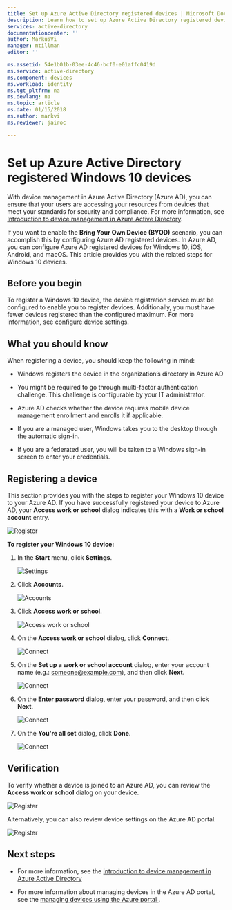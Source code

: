 ```yaml
---
title: Set up Azure Active Directory registered devices | Microsoft Docs
description: Learn how to set up Azure Active Directory registered devices.
services: active-directory
documentationcenter: ''
author: MarkusVi
manager: mtillman
editor: ''

ms.assetid: 54e1b01b-03ee-4c46-bcf0-e01affc0419d
ms.service: active-directory
ms.component: devices
ms.workload: identity
ms.tgt_pltfrm: na
ms.devlang: na
ms.topic: article
ms.date: 01/15/2018
ms.author: markvi
ms.reviewer: jairoc

---
```

# Set up Azure Active Directory registered Windows 10 devices

With device management in Azure Active Directory (Azure AD), you can ensure that your users are accessing your resources from devices that meet your standards for security and compliance. For more information, see [Introduction to device management in Azure Active Directory](device-management-introduction.md).

If you want to enable the **Bring Your Own Device (BYOD)** scenario, you can accomplish this by configuring Azure AD registered devices. In Azure AD, you can configure Azure AD registered devices for Windows 10, iOS, Android, and macOS. This article provides you with the related steps for Windows 10 devices. 


## Before you begin

To register a Windows 10 device, the device registration service must be configured to enable you to register devices. Additionally, you must have fewer devices registered than the configured maximum. For more information, see [configure device settings](device-management-azure-portal.md#configure-device-settings).

## What you should know

When registering a device, you should keep the following in mind:

- Windows registers the device in the organization’s directory in Azure AD

- You might be required to go through multi-factor authentication challenge. This challenge is configurable by your IT administrator.

- Azure AD checks whether the device requires mobile device management enrollment and enrolls it if applicable.

- If you are a managed user, Windows takes you to the desktop through the automatic sign-in.

- If you are a federated user, you will be taken to a Windows sign-in screen to enter your credentials.


## Registering a device

This section provides you with the steps to register your Windows 10 device to your Azure AD. If you have successfully registered your device to Azure AD, your **Access work or school** dialog indicates this with a **Work or school account** entry.

![Register](./media/device-management-azuread-registered-devices-windows10-setup/08.png)


**To register your Windows 10 device:**

1. In the **Start** menu, click **Settings**.

    ![Settings](./media/device-management-azuread-registered-devices-windows10-setup/01.png)

2. Click **Accounts**.

    ![Accounts](./media/device-management-azuread-registered-devices-windows10-setup/02.png)


3. Click **Access work or school**.

    ![Access work or school](./media/device-management-azuread-registered-devices-windows10-setup/03.png)

4. On the **Access work or school** dialog, click **Connect**.

    ![Connect](./media/device-management-azuread-registered-devices-windows10-setup/04.png)


5. On the  **Set up a work or school account** dialog, enter your account name (e.g.: someone@example.com), and then click **Next**.

    ![Connect](./media/device-management-azuread-registered-devices-windows10-setup/06.png)


6. On the  **Enter password** dialog, enter your password, and then click **Next**.

    ![Connect](./media/device-management-azuread-registered-devices-windows10-setup/05.png)


7. On the **You're all set** dialog, click **Done**.

    ![Connect](./media/device-management-azuread-registered-devices-windows10-setup/07.png)

## Verification

To verify whether a device is joined to an Azure AD, you can review the **Access work or school** dialog on your device.

![Register](./media/device-management-azuread-registered-devices-windows10-setup/08.png)

Alternatively, you can also review device settings on the Azure AD portal.

![Register](./media/device-management-azuread-registered-devices-windows10-setup/09.png)





## Next steps

- For more information, see the [introduction to device management in Azure Active Directory](device-management-introduction.md)

- For more information about managing devices in the Azure AD portal, see the [managing devices using the Azure portal ](device-management-azure-portal.md).




